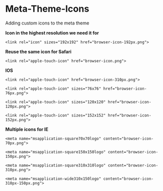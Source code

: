 # Meta-Theme-Icons
Adding custom icons to the meta theme

**Icon in the highest resolution we need it for**

`<link rel="icon" sizes="192x192" href="browser-icon-192px.png">`

**Reuse the same icon for Safari**

`<link rel="apple-touch-icon" href="browser-icon.png">`

**IOS**

`<link rel="apple-touch-icon" href="browser-icon-310px.png">`

`<link rel="apple-touch-icon" sizes="76x76" href="browser-icon-76px.png">`

`<link rel="apple-touch-icon" sizes="120x120" href="browser-icon-120px.png">`

`<link rel="apple-touch-icon" sizes="152x152" href="browser-icon-152px.png">`

**Multiple icons for IE**

`<meta name="msapplication-square70x70logo" content="browser-icon-70px.png">`

`<meta name="msapplication-square150x150logo" content="browser-icon-150px.png">`

`<meta name="msapplication-square310x310logo" content="browser-icon-310px.png">`

`<meta name="msapplication-wide310x150logo" content="browser-icon-310px-150px.png">`

